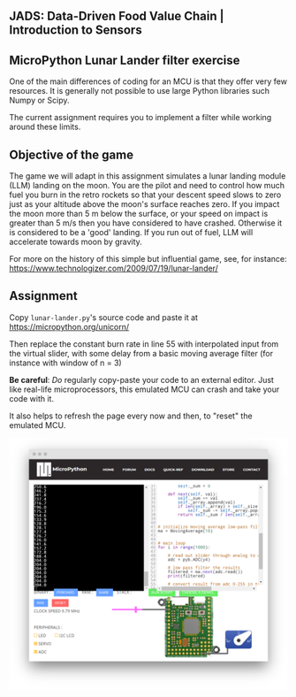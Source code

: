 ## JADS: Data-Driven Food Value Chain | Introduction to Sensors

## MicroPython Lunar Lander filter exercise

One of the main differences of coding for an MCU is that they 
offer very few resources. It is generally not possible to
use large Python libraries such Numpy or Scipy. 

The current assignment requires you to implement a filter while working around these limits.

##  Objective of the game 

The game we will adapt in this assignment simulates a lunar landing module (LLM) landing on the moon.
You are the pilot and need to control how much fuel you burn in the
retro rockets so that your descent speed slows to zero just as your
altitude above the moon's surface reaches zero. If you impact the moon
more than 5 m below the surface, or your speed on impact is
greater than 5 m/s then you have considered to have crashed.
Otherwise it is considered to be a 'good' landing.
If you run out of fuel, LLM will accelerate towards moon by gravity.

For more on the history of this simple but influential game, see, for instance: https://www.technologizer.com/2009/07/19/lunar-lander/

## Assignment

Copy `lunar-lander.py`'s source code and paste it at https://micropython.org/unicorn/

Then replace the constant burn rate in line 55 with interpolated input from the virtual slider,
with some delay from a basic moving average filter (for instance with window of n = 3)

**Be careful**: _Do_ regularly copy-paste your code to an external editor.
Just like real-life microprocessors, this emulated MCU can crash and take
your code with it.

It also helps to refresh the page every now and then,
to "reset" the emulated MCU.

![](../images/micropython.png)
